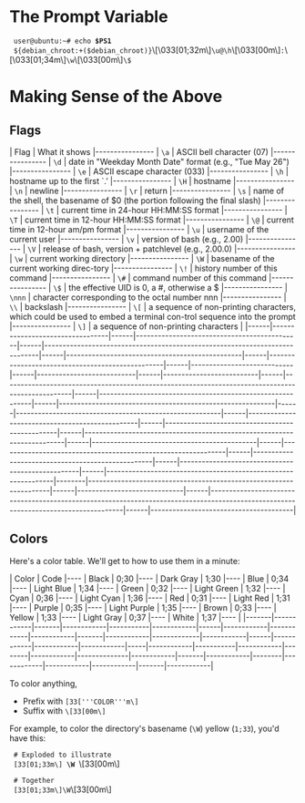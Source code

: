 The Prompt Variable
===================

` user@ubuntu:~# echo `**`$PS1`**  
` ${debian_chroot:+($debian_chroot)}`\\[\033[01;32m\\]`\u@\h`\\[\033[00m\\]`:`\\[\033[01;34m\\]`\w`\\[\033[00m\\]`\$`

Making Sense of the Above
=========================

Flags
-----

| Flag | What it shows |---------------- | `\a` | ASCII bell character (07) |---------------- | `\d` | date in "Weekday Month Date" format (e.g., "Tue May 26") |---------------- | `\e` | ASCII escape character (033) |---------------- | `\h` | hostname up to the first \`.’ |---------------- | `\H` | hostname |---------------- | `\n` | newline |---------------- | `\r` | return |---------------- | `\s` | name of the shell, the basename of $0 (the portion following the final slash) |---------------- | `\t` | current time in 24-hour HH:MM:SS format |---------------- | `\T` | current time in 12-hour HH:MM:SS format |---------------- | `\@` | current time in 12-hour am/pm format |---------------- | `\u` | username of the current user |---------------- | `\v` | version of bash (e.g., 2.00) |---------------- | `\V` | release of bash, version + patchlevel (e.g., 2.00.0) |---------------- | `\w` | current working directory |---------------- | `\W` | basename of the current working direc-tory |---------------- | `\!` | history number of this command |---------------- | `\#` | command number of this command |---------------- | `\$` | the effective UID is 0, a \#, otherwise a $ |---------------- | `\nnn` | character corresponding to the octal number nnn |---------------- | `\\` | backslash |---------------- | `\[` | a sequence of non-printing characters, which could be used to embed a terminal con-trol sequence into the prompt |---------------- | `\]` | a sequence of non-printing characters |
|------|---------------------------------|------|---------------------------------------------|------|----------------------------------------------------------------------------|------|------------------------------------------------|------|-------------------------------------------------|------|----------------------------|------|---------------------------|------|--------------------------|------|-------------------------------------------------------------------------------------------------|------|-----------------------------------------------------------|------|-----------------------------------------------------------|------|--------------------------------------------------------|------|------------------------------------------------|------|------------------------------------------------|------|------------------------------------------------------------------------|------|---------------------------------------------|------|--------------------------------------------------------------|------|--------------------------------------------------|------|--------------------------------------------------|------|---------------------------------------------------------------|--------|-------------------------------------------------------------------|------|-----------------------------|------|------------------------------------------------------------------------------------------------------------------------------------|------|---------------------------------------|

Colors
------

Here's a color table. We'll get to how to use them in a minute:

| Color | Code |---- | Black | 0;30 |---- | Dark Gray | 1;30 |---- | Blue | 0;34 |---- | Light Blue | 1;34 |---- | Green | 0;32 |---- | Light Green | 1;32 |---- | Cyan | 0;36 |---- | Light Cyan | 1;36 |---- | Red | 0;31 |---- | Light Red | 1;31 |---- | Purple | 0;35 |---- | Light Purple | 1;35 |---- | Brown | 0;33 |---- | Yellow | 1;33 |---- | Light Gray | 0;37 |---- | White | 1;37 |---- |
|-------|------------|-------|------------|-----------|------------|------|------------|------------|------------|-------|------------|-------------|------------|------|------------|------------|------------|-----|------------|-----------|------------|--------|------------|--------------|------------|-------|------------|--------|------------|------------|------------|-------|------------|

To color anything,

-   Prefix with `[33['''COLOR'''m\]`
-   Suffix with `\[33[00m\]`

For example, to color the directory's basename (`\W`) yellow (`1;33`),
you'd have this:

` # Exploded to illustrate`  
` [33[01;33m\] `**`\W`**` `\\[33[00m\\]  
` `  
` # Together`  
` [33[01;33m\]\W`\\[33[00m\\]`  `



